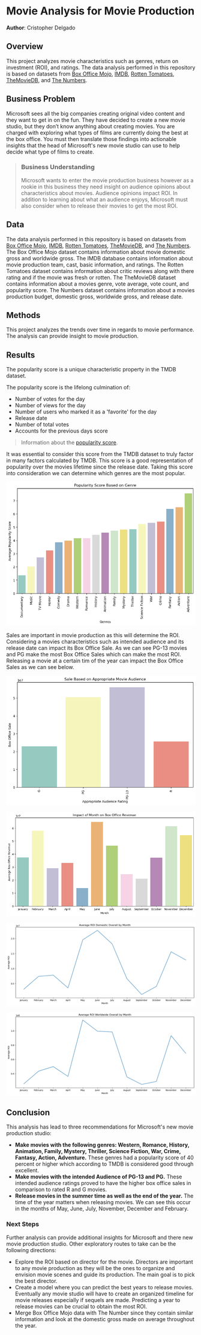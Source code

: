# Movie Analysis for Movie Production
**Author**: Cristopher Delgado 

## Overview 
This project analyzes movie characteristics such as genres, return on investment (ROI), and ratings. The data analysis performed in this repository is based on datasets from [Box Office Mojo](https://www.boxofficemojo.com/), [IMDB](https://www.imdb.com/), [Rotten Tomatoes](https://www.rottentomatoes.com/), [TheMovieDB](https://www.themoviedb.org/), and [The Numbers](https://www.the-numbers.com/).  
## Business Problem
Microsoft sees all the big companies creating original video content and they want to get in on the fun. They have decided to create a new movie studio, but they don’t know anything about creating movies. You are charged with exploring what types of films are currently doing the best at the box office. You must then translate those findings into actionable insights that the head of Microsoft's new movie studio can use to help decide what type of films to create.
> ### Business Understanding  
> Microsoft wants to enter the movie production business however as a rookie in this business they need insight on audience opinions about characteristics about movies. Audience opinions impact ROI. In addition to learning about what an audience enjoys, Microsoft must also consider when to release their movies to get the most ROI. 
## Data
The data analysis performed in this repository is based on datasets from [Box Office Mojo](https://www.boxofficemojo.com/), [IMDB](https://www.imdb.com/), [Rotten Tomatoes](https://www.rottentomatoes.com/), [TheMovieDB](https://www.themoviedb.org/), and [The Numbers](https://www.the-numbers.com/). The Box Office Mojo dataset contains information about movie domestic gross and worldwide gross. The IMDB database contains information about movie production team, cast, basic information, and ratings. The Rotten Tomatoes dataset contains information about critic reviews along with there rating and if the movie was fresh or rotten. The TheMovieDB dataset contains information about a movies genre, vote average, vote count, and popularity score. The Numbers dataset contains information about a movies production budget, domestic gross, worldwide gross, and release date. 
## Methods
This project analyzes the trends over time in regards to movie performance. The analysis can provide insight to movie production.
## Results 
The popularity score is a unique characteristic property in the TMDB dataset. 

The popularity score is the lifelong culmination of: 
- Number of votes for the day 
- Number of views for the day
- Number of users who marked it as a 'favorite' for the day 
- Release date
- Number of total votes 
- Accounts for the previous days score
> Information about the [popularity score](https://developer.themoviedb.org/docs/popularity-and-trending). 

It was essential to consider this score from the TMDB dataset to truly factor in many factors calculated by TMDB. This score is a good representation of popularity over the movies lifetime since the release date. Taking this score into consideration we can determine which genres are the most popular. 

![Popularity Score Based on Genre](images/image.png)

Sales are important in movie production as this will determine the ROI. Considering a movies characteristics such as intended audience and its release date can impact its Box Office Sale. As we can see PG-13 movies and PG make the most Box Office Sales which can make the most ROI. Releasing a movie at a certain tim of the year can impact the Box Office Sales as we can see below. 

![Sale Based on Appropriate Movie Audience](images/image-1.png)

![Sale Based on Month](images/Sales_Based_on_Month.png)

![ROI Domestic by Month](images/ROI_Domestic.png)

![ROI Worldwide by Month](images/ROI_Worldwide.png)

## Conclusion
This analysis has lead to three recommendations for Microsoft's new movie production studio:

- **Make movies with the following genres: Western, Romance, History, Animation, Family, Mystery, Thriller, Science Fiction, War, Crime, Fantasy, Action, Adventure.** These genres had a popularity score of 40 percent or higher which according to TMDB is considered good through excellent. 
- **Make movies with the intended Audience of PG-13 and PG.** These intended audience ratings proved to have the higher box office sales in comparison to rated R and G movies. 
- **Release movies in the summer time as well as the end of the year.** The time of the year matters when releasing movies. We can see this occur in the months of May, June, July, November, December and February. 

### Next Steps
Further analysis can provide additional insights for Microsoft and there new movie production studio. Other exploratory routes to take can be the following directions: 
- Explore the ROI based on director for the movie. Directors are important to any movie production as they will be the ones to organize and envision movie scenes and guide its production. The main goal is to pick the best director. 
- Create a model where you can predict the best years to release movies. Eventually any movie studio will have to create an organized timeline for movie releases especially if sequels are made. Predicting a year to release movies can be crucial to obtain the most ROI.
- Merge Box Office Mojo data with The Number since they contain similar information and look at the domestic gross made on average throughout the year. 